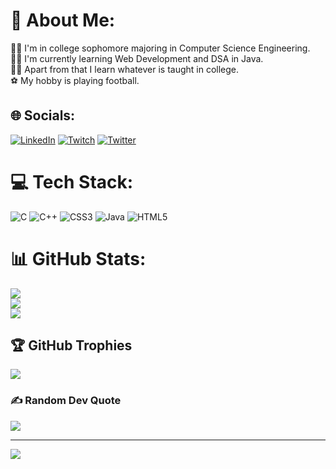 # 💫 About Me:
🧑‍🎓 I'm in college sophomore majoring in Computer Science Engineering.<br>🧑‍💻 I'm currently learning Web Development and DSA in Java.<br>🧑‍💻 Apart from that I learn whatever is taught in college.<br>⚽ My hobby is playing football. 


## 🌐 Socials:
[![LinkedIn](https://img.shields.io/badge/LinkedIn-%230077B5.svg?logo=linkedin&logoColor=white)](https://linkedin.com/in/naik-mubashir-19aa00148) [![Twitch](https://img.shields.io/badge/Twitch-%239146FF.svg?logo=Twitch&logoColor=white)](https://twitch.tv/naikmubashir) [![Twitter](https://img.shields.io/badge/Twitter-%231DA1F2.svg?logo=Twitter&logoColor=white)](https://twitter.com/naik_mubashir) 

# 💻 Tech Stack:
![C](https://img.shields.io/badge/c-%2300599C.svg?style=for-the-badge&logo=c&logoColor=white) ![C++](https://img.shields.io/badge/c++-%2300599C.svg?style=for-the-badge&logo=c%2B%2B&logoColor=white) ![CSS3](https://img.shields.io/badge/css3-%231572B6.svg?style=for-the-badge&logo=css3&logoColor=white) ![Java](https://img.shields.io/badge/java-%23ED8B00.svg?style=for-the-badge&logo=java&logoColor=white) ![HTML5](https://img.shields.io/badge/html5-%23E34F26.svg?style=for-the-badge&logo=html5&logoColor=white)
# 📊 GitHub Stats:
![](https://github-readme-stats.vercel.app/api?username=naikmubashir&theme=dark&hide_border=false&include_all_commits=false&count_private=false)<br/>
![](https://github-readme-streak-stats.herokuapp.com/?user=naikmubashir&theme=dark&hide_border=false)<br/>
![](https://github-readme-stats.vercel.app/api/top-langs/?username=naikmubashir&theme=dark&hide_border=false&include_all_commits=false&count_private=false&layout=compact)

## 🏆 GitHub Trophies
![](https://github-profile-trophy.vercel.app/?username=naikmubashir&theme=radical&no-frame=false&no-bg=true&margin-w=4)

### ✍️ Random Dev Quote
![](https://quotes-github-readme.vercel.app/api?type=vetical&theme=radical)

---
[![](https://visitcount.itsvg.in/api?id=naikmubashir&icon=0&color=0)](https://visitcount.itsvg.in)

<!-- Proudly created with GPRM ( https://gprm.itsvg.in ) -->
